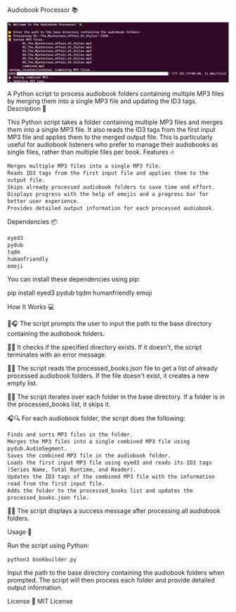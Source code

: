 Audiobook Processor 📚

![Example image](example.jpg)


A Python script to process audiobook folders containing multiple MP3 files by merging them into a single MP3 file and updating the ID3 tags.
Description 📝

This Python script takes a folder containing multiple MP3 files and merges them into a single MP3 file. It also reads the ID3 tags from the first input MP3 file and applies them to the merged output file. This is particularly useful for audiobook listeners who prefer to manage their audiobooks as single files, rather than multiple files per book.
Features 🔥

    Merges multiple MP3 files into a single MP3 file.
    Reads ID3 tags from the first input file and applies them to the output file.
    Skips already processed audiobook folders to save time and effort.
    Displays progress with the help of emojis and a progress bar for better user experience.
    Provides detailed output information for each processed audiobook.

Dependencies 📦

    eyed3
    pydub
    tqdm
    humanfriendly
    emoji

You can install these dependencies using pip:

pip install eyed3 pydub tqdm humanfriendly emoji

How It Works 💻
    
📁🎧 The script prompts the user to input the path to the base directory containing the audiobook folders.

📂✅ It checks if the specified directory exists. If it doesn't, the script terminates with an error message.

📖📝 The script reads the processed_books.json file to get a list of already processed audiobook folders. If the file doesn't exist, it creates a new empty list.

📂🔁 The script iterates over each folder in the base directory. If a folder is in the processed_books list, it skips it.

🎧🔍 For each audiobook folder, the script does the following:

    Finds and sorts MP3 files in the folder.
    Merges the MP3 files into a single combined MP3 file using pydub.AudioSegment.
    Saves the combined MP3 file in the audiobook folder.
    Loads the first input MP3 file using eyed3 and reads its ID3 tags (Series Name, Total Runtime, and Reader).
    Updates the ID3 tags of the combined MP3 file with the information read from the first input file.
    Adds the folder to the processed_books list and updates the processed_books.json file.

🎉✅ The script displays a success message after processing all audiobook folders.


Usage 🚀

Run the script using Python:

`python3 bookbuilder.py`

Input the path to the base directory containing the audiobook folders when prompted. The script will then process each folder and provide detailed output information.

License 📄
MIT License
